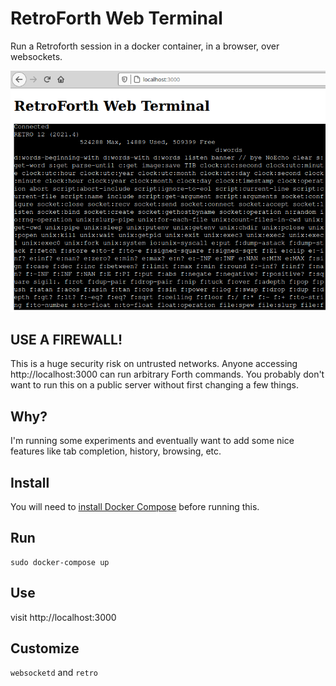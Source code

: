 # RetroForth Web Terminal

Run a Retroforth session in a docker container, in a browser, over websockets.

![RetroForth Web Browser Screenshot](screenshot.png)

## USE A FIREWALL!

This is a huge security risk on untrusted networks. Anyone accessing http://localhost:3000 can run arbitrary Forth commands. You probably don't want to run this on a public server without first changing a few things.

## Why?

I'm running some experiments and eventually want to add some nice features like tab completion, history, browsing, etc.

## Install

You will need to [install Docker Compose](https://docs.docker.com/compose/install/) before running this.

## Run

```
sudo docker-compose up
```

## Use

visit  http://localhost:3000

## Customize

`websocketd` and `retro`
